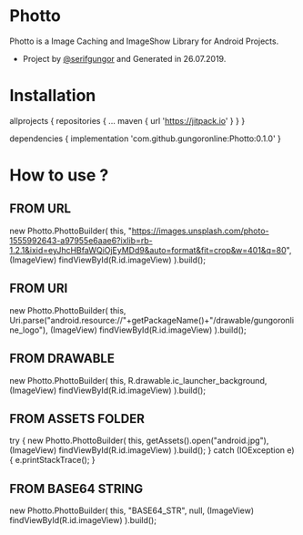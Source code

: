 # Photto
Photto is a Image Caching and ImageShow Library for Android Projects.

- Project by [@serifgungor](https://github.com/serifgungor) and Generated in 26.07.2019.

# Installation

allprojects {
  repositories {
			...
			maven { url 'https://jitpack.io' }
  }
}

dependencies {
  implementation 'com.github.gungoronline:Photto:0.1.0'
}

# How to use ?

## FROM URL
new Photto.PhottoBuilder(
                this,
                "https://images.unsplash.com/photo-1555992643-a97955e6aae6?ixlib=rb-1.2.1&ixid=eyJhcHBfaWQiOjEyMDd9&auto=format&fit=crop&w=401&q=80",
                (ImageView) findViewById(R.id.imageView)
).build();

## FROM URI
new Photto.PhottoBuilder(
                this,
                Uri.parse("android.resource://"+getPackageName()+"/drawable/gungoronline_logo"),
                (ImageView) findViewById(R.id.imageView)
).build();

## FROM DRAWABLE
new Photto.PhottoBuilder(
                this,
                R.drawable.ic_launcher_background,
                (ImageView) findViewById(R.id.imageView)
).build();

## FROM ASSETS FOLDER
try {
        new Photto.PhottoBuilder(
                this,
                getAssets().open("android.jpg"),
                (ImageView) findViewById(R.id.imageView)
        ).build();
} catch (IOException e) {
            e.printStackTrace();
}

## FROM BASE64 STRING
new Photto.PhottoBuilder(
        this,
        "BASE64_STR",
        null,
        (ImageView) findViewById(R.id.imageView)
).build();
